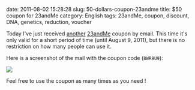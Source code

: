 date: 2011-08-02 15:28:28
slug: 50-dollars-coupon-23andme
title: $50 coupon for 23andMe
category: English
tags: 23andMe, coupon, discount, DNA, genetics, reduction, voucher

Today I've just received [another](http://kevin.deldycke.com/2008/12/give-away-of-the-day-free-23andme-100-vouchers/) [23andMe](https://www.23andme.com/) coupon by email. This time it's only valid for a short period of time (until August 9, 2011), but there is no restriction on how many people can use it.

Here is a screenshot of the mail with the coupon code (`8WR9U9`):

![](/static/uploads/2011/08/23-and-me-50-dollars-coupon.png)

Feel free to use the coupon as many times as you need !
